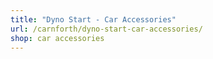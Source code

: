 ```yaml
---
title: "Dyno Start - Car Accessories"
url: /carnforth/dyno-start-car-accessories/
shop: car accessories
---
```

